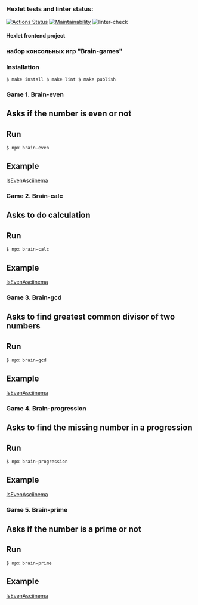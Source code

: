 ### Hexlet tests and linter status:
[![Actions Status](https://github.com/dariatop/frontend-project-lvl1/workflows/hexlet-check/badge.svg)](https://github.com/dariatop/frontend-project-lvl1/actions)
[![Maintainability](https://api.codeclimate.com/v1/badges/a99a88d28ad37a79dbf6/maintainability)](https://codeclimate.com/github/codeclimate/codeclimate/maintainability)
![linter-check](https://github.com/dariatop/frontend-project-lvl1/actions/workflows/linter-check.yml/badge.svg)
#### Hexlet frontend project
### набор консольных игр "Brain-games"
### Installation
`
    $ make install
    $ make lint
    $ make publish
`
### Game 1. Brain-even
## Asks if the number is even or not
## Run
`
    $ npx brain-even
`
## Example
[IsEvenAsciinema](https://asciinema.org/a/470179)

### Game 2. Brain-calc
## Asks to do calculation
## Run

`
    $ npx brain-calc
`
## Example
[IsEvenAsciinema](https://asciinema.org/a/470180)

### Game 3. Brain-gcd
## Asks to find greatest common divisor of two numbers
## Run
`
    $ npx brain-gcd
`
## Example
[IsEvenAsciinema](https://asciinema.org/a/470181)

### Game 4. Brain-progression
## Asks to find the missing number in a progression
## Run
`
    $ npx brain-progression
`
## Example
[IsEvenAsciinema](https://asciinema.org/a/470183)

### Game 5. Brain-prime
## Asks if the number is a prime or not
## Run
`
    $ npx brain-prime
`
## Example
[IsEvenAsciinema](https://asciinema.org/a/470185)



